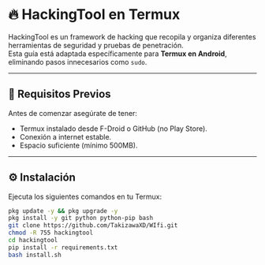 # 🔥 HackingTool en Termux

HackingTool es un framework de hacking que recopila y organiza diferentes herramientas de seguridad y pruebas de penetración.  
Esta guía está adaptada específicamente para **Termux en Android**, eliminando pasos innecesarios como `sudo`.

---

## 🚀 Requisitos Previos

Antes de comenzar asegúrate de tener:

- Termux instalado desde F-Droid o GitHub (no Play Store).  
- Conexión a internet estable.  
- Espacio suficiente (mínimo 500MB).  

---

## ⚙️ Instalación

Ejecuta los siguientes comandos en tu Termux:

```bash
pkg update -y && pkg upgrade -y
pkg install -y git python python-pip bash
git clone https://github.com/TakizawaXD/WIfi.git
chmod -R 755 hackingtool
cd hackingtool
pip install -r requirements.txt
bash install.sh
